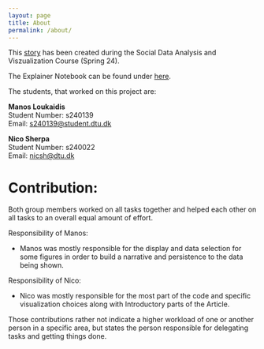 ```yaml
---
layout: page
title: About
permalink: /about/
---
```


This [story](https://nicosrp.github.io/dtu-socialdataproject-movies) has been created during the Social Data Analysis and Viszualization Course (Spring 24).

The Explainer Notebook can be found under [here](https://github.com/nicosrp/dtu-socialdataproject-movies/blob/main/explainer_notebook.ipynb).

The students, that worked on this project are:

**Manos Loukaidis**\
Student Number: s240139\
Email:          s240139@student.dtu.dk

**Nico Sherpa**\
Student Number: s240022\
Email:          nicsh@dtu.dk

<h1>Contribution:</h1>

Both group members worked on all tasks together and helped each other on all tasks to an overall equal amount of effort.

Responsibility of Manos:
* Manos was mostly responsible for the display and data selection for some figures in order to build a narrative and persistence to the data being shown.

Responsibility of Nico:
* Nico was mostly responsible for the most part of the code and specific visualization choices along with Introductory parts of the Article.

Those contributions rather not indicate a higher workload of one or another person in a specific area, but states the person responsible for delegating tasks and getting things done.